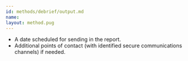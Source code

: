 ```yaml
---
id: methods/debrief/output.md
name: 
layout: method.pug
---
```


  * A date scheduled for sending in the report.
  * Additional points of contact (with identified secure communications channels) if needed.

